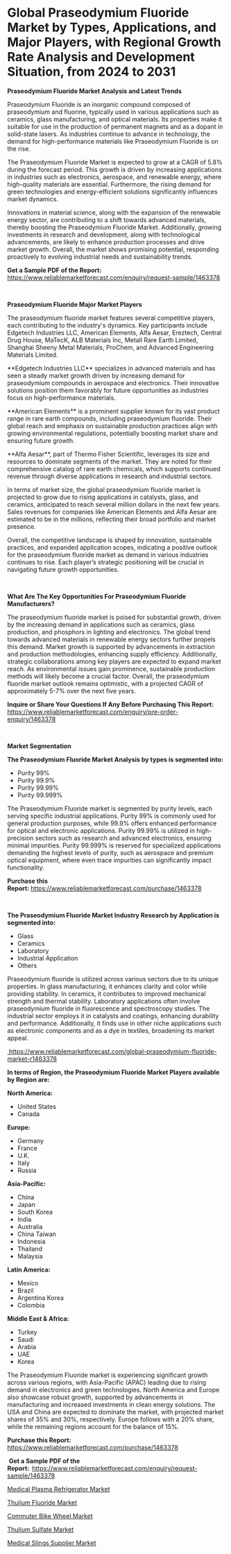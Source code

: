 <p><h1>Global Praseodymium Fluoride Market by Types, Applications, and Major Players, with Regional Growth Rate Analysis and Development Situation, from 2024 to 2031</h1></p><p><strong>Praseodymium Fluoride Market Analysis and Latest Trends</strong></p>
<p><p>Praseodymium Fluoride is an inorganic compound composed of praseodymium and fluorine, typically used in various applications such as ceramics, glass manufacturing, and optical materials. Its properties make it suitable for use in the production of permanent magnets and as a dopant in solid-state lasers. As industries continue to advance in technology, the demand for high-performance materials like Praseodymium Fluoride is on the rise.</p><p>The Praseodymium Fluoride Market is expected to grow at a CAGR of 5.8% during the forecast period. This growth is driven by increasing applications in industries such as electronics, aerospace, and renewable energy, where high-quality materials are essential. Furthermore, the rising demand for green technologies and energy-efficient solutions significantly influences market dynamics.</p><p>Innovations in material science, along with the expansion of the renewable energy sector, are contributing to a shift towards advanced materials, thereby boosting the Praseodymium Fluoride Market. Additionally, growing investments in research and development, along with technological advancements, are likely to enhance production processes and drive market growth. Overall, the market shows promising potential, responding proactively to evolving industrial needs and sustainability trends.</p></p>
<p><strong>Get a Sample PDF of the Report:&nbsp;</strong> <a href="https://www.reliablemarketforecast.com/enquiry/request-sample/1463378?utm_campaign=1159&utm_medium=2&utm_source=Github&utm_content=ia&utm_term=10112024&utm_id=praseodymium-fluoride">https://www.reliablemarketforecast.com/enquiry/request-sample/1463378</a></p>
<p>&nbsp;</p>
<p><strong>Praseodymium Fluoride Major Market Players</strong></p>
<p><p>The praseodymium fluoride market features several competitive players, each contributing to the industry's dynamics. Key participants include Edgetech Industries LLC, American Elements, Alfa Aesar, Ereztech, Central Drug House, MaTecK, ALB Materials Inc, Metall Rare Earth Limited, Shanghai Sheeny Metal Materials, ProChem, and Advanced Engineering Materials Limited.</p><p>**Edgetech Industries LLC** specializes in advanced materials and has seen a steady market growth driven by increasing demand for praseodymium compounds in aerospace and electronics. Their innovative solutions position them favorably for future opportunities as industries focus on high-performance materials.</p><p>**American Elements** is a prominent supplier known for its vast product range in rare earth compounds, including praseodymium fluoride. Their global reach and emphasis on sustainable production practices align with growing environmental regulations, potentially boosting market share and ensuring future growth.</p><p>**Alfa Aesar**, part of Thermo Fisher Scientific, leverages its size and resources to dominate segments of the market. They are noted for their comprehensive catalog of rare earth chemicals, which supports continued revenue through diverse applications in research and industrial sectors.</p><p>In terms of market size, the global praseodymium fluoride market is projected to grow due to rising applications in catalysts, glass, and ceramics, anticipated to reach several million dollars in the next few years. Sales revenues for companies like American Elements and Alfa Aesar are estimated to be in the millions, reflecting their broad portfolio and market presence.</p><p>Overall, the competitive landscape is shaped by innovation, sustainable practices, and expanded application scopes, indicating a positive outlook for the praseodymium fluoride market as demand in various industries continues to rise. Each player’s strategic positioning will be crucial in navigating future growth opportunities.</p></p>
<p>&nbsp;</p>
<p><strong>What Are The Key Opportunities For Praseodymium Fluoride Manufacturers?</strong></p>
<p><p>The praseodymium fluoride market is poised for substantial growth, driven by the increasing demand in applications such as ceramics, glass production, and phosphors in lighting and electronics. The global trend towards advanced materials in renewable energy sectors further propels this demand. Market growth is supported by advancements in extraction and production methodologies, enhancing supply efficiency. Additionally, strategic collaborations among key players are expected to expand market reach. As environmental issues gain prominence, sustainable production methods will likely become a crucial factor. Overall, the praseodymium fluoride market outlook remains optimistic, with a projected CAGR of approximately 5-7% over the next five years.</p></p>
<p><strong>Inquire or Share Your Questions If Any Before Purchasing This Report:</strong> <a href="https://www.reliablemarketforecast.com/enquiry/pre-order-enquiry/1463378?utm_campaign=1159&utm_medium=2&utm_source=Github&utm_content=ia&utm_term=10112024&utm_id=praseodymium-fluoride">https://www.reliablemarketforecast.com/enquiry/pre-order-enquiry/1463378</a></p>
<p>&nbsp;</p>
<p><strong>Market Segmentation</strong></p>
<p><strong>The Praseodymium Fluoride Market Analysis by types is segmented into:</strong></p>
<p><ul><li>Purity 99%</li><li>Purity 99.9%</li><li>Purity 99.99%</li><li>Purity 99.999%</li></ul></p>
<p><p>The Praseodymium Fluoride market is segmented by purity levels, each serving specific industrial applications. Purity 99% is commonly used for general production purposes, while 99.9% offers enhanced performance for optical and electronic applications. Purity 99.99% is utilized in high-precision sectors such as research and advanced electronics, ensuring minimal impurities. Purity 99.999% is reserved for specialized applications demanding the highest levels of purity, such as aerospace and premium optical equipment, where even trace impurities can significantly impact functionality.</p></p>
<p><strong>Purchase this Report:&nbsp;</strong><a href="https://www.reliablemarketforecast.com/purchase/1463378?utm_campaign=1159&utm_medium=2&utm_source=Github&utm_content=ia&utm_term=10112024&utm_id=praseodymium-fluoride">https://www.reliablemarketforecast.com/purchase/1463378</a></p>
<p>&nbsp;</p>
<p><strong>The Praseodymium Fluoride Market Industry Research by Application is segmented into:</strong></p>
<p><ul><li>Glass</li><li>Ceramics</li><li>Laboratory</li><li>Industrial Application</li><li>Others</li></ul></p>
<p><p>Praseodymium fluoride is utilized across various sectors due to its unique properties. In glass manufacturing, it enhances clarity and color while providing stability. In ceramics, it contributes to improved mechanical strength and thermal stability. Laboratory applications often involve praseodymium fluoride in fluorescence and spectroscopy studies. The industrial sector employs it in catalysts and coatings, enhancing durability and performance. Additionally, it finds use in other niche applications such as electronic components and as a dye in textiles, broadening its market appeal.</p></p>
<p><a href="https://www.reliablemarketforecast.com/global-praseodymium-fluoride-market-r1463378?utm_campaign=1159&utm_medium=2&utm_source=Github&utm_content=ia&utm_term=10112024&utm_id=praseodymium-fluoride">&nbsp;https://www.reliablemarketforecast.com/global-praseodymium-fluoride-market-r1463378</a></p>
<p><strong>In terms of Region, the Praseodymium Fluoride Market Players available by Region are:</strong></p>
<p>
    <p> <strong> North America: </strong>
        <ul>
            <li>United States</li>
            <li>Canada</li>
        </ul>
        </p> 
    <p> <strong> Europe: </strong>
        <ul>
            <li>Germany</li>
            <li>France</li>
            <li>U.K.</li>
            <li>Italy</li>
            <li>Russia</li>
        </ul>
        </p> 
    <p> <strong> Asia-Pacific: </strong>
        <ul>
            <li>China</li>
            <li>Japan</li>
            <li>South Korea</li>
            <li>India</li>
            <li>Australia</li>
            <li>China Taiwan</li>
            <li>Indonesia</li>
            <li>Thailand</li>
            <li>Malaysia</li>
        </ul>
        </p> 
    <p> <strong> Latin America: </strong>
        <ul>
            <li>Mexico</li>
            <li>Brazil</li>
            <li>Argentina Korea</li>
            <li>Colombia</li>
        </ul>
        </p> 
    <p> <strong> Middle East & Africa: </strong>
        <ul>
            <li>Turkey</li>
            <li>Saudi</li>
            <li>Arabia</li>
            <li>UAE</li>
            <li>Korea</li>
        </ul>
    </p>
    </p>
<p><p>The Praseodymium Fluoride market is experiencing significant growth across various regions, with Asia-Pacific (APAC) leading due to rising demand in electronics and green technologies. North America and Europe also showcase robust growth, supported by advancements in manufacturing and increased investments in clean energy solutions. The USA and China are expected to dominate the market, with projected market shares of 35% and 30%, respectively. Europe follows with a 20% share, while the remaining regions account for the balance of 15%.</p></p>
<p><strong>Purchase this Report: </strong><a href="https://www.reliablemarketforecast.com/purchase/1463378?utm_campaign=1159&utm_medium=2&utm_source=Github&utm_content=ia&utm_term=10112024&utm_id=praseodymium-fluoride">https://www.reliablemarketforecast.com/purchase/1463378</a></p>
<p>&nbsp;<strong>Get a Sample PDF of the Report:&nbsp;&nbsp;</strong><a href="https://www.reliablemarketforecast.com/enquiry/request-sample/1463378?utm_campaign=1159&utm_medium=2&utm_source=Github&utm_content=ia&utm_term=10112024&utm_id=praseodymium-fluoride">https://www.reliablemarketforecast.com/enquiry/request-sample/1463378</a></p>
<p><strong></strong></p>
<p><p><a href="https://issuu.com/reportprime-2/docs/medical-plasma-refrigerator-market-_438d868322999f?utm_campaign=1159&utm_medium=2&utm_source=Github&utm_content=ia&utm_term=10112024&utm_id=praseodymium-fluoride">Medical Plasma Refrigerator Market</a></p><p><a href="https://github.com/chantekestenmo/Market-Research-Report-List-1/blob/main/thulium-fluoride-market.md?utm_campaign=1159&utm_medium=2&utm_source=Github&utm_content=ia&utm_term=10112024&utm_id=praseodymium-fluoride">Thulium Fluoride Market</a></p><p><a href="https://www.linkedin.com/pulse/commuter-bike-wheel-market-research-report-2024-2031-htkme?utm_campaign=1159&utm_medium=2&utm_source=Github&utm_content=ia&utm_term=10112024&utm_id=praseodymium-fluoride">Commuter Bike Wheel Market</a></p><p><a href="https://github.com/kric8bmkinds/Market-Research-Report-List-1/blob/main/thulium-sulfate-market.md?utm_campaign=1159&utm_medium=2&utm_source=Github&utm_content=ia&utm_term=10112024&utm_id=praseodymium-fluoride">Thulium Sulfate Market</a></p><p><a href="https://issuu.com/reportprime-2/docs/medical-slings-supplier-market-size_c9bbf8224168a1?utm_campaign=1159&utm_medium=2&utm_source=Github&utm_content=ia&utm_term=10112024&utm_id=praseodymium-fluoride">Medical Slings Supplier Market</a></p></p>